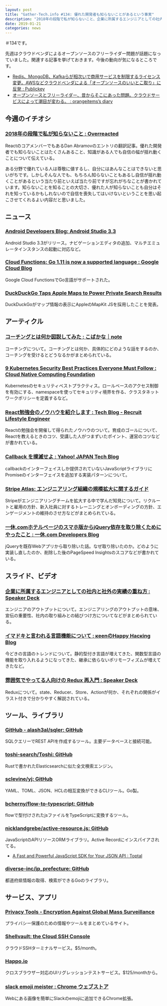```yaml
---
layout: post
title: "Gather-Tech.info #134: 優れた開発者も知らないことがあるという事実"
description: "2018年の段階で私が知らないこと、企業に所属するエンジニアとしての社内と社外の実績の重ね方 など"
date: 2019-01-21
categories: news
---
```


＃134です。

先週はクラウドベンダによるオープンソースのフリーライダー問題が話題になっていました。関連する記事を挙げておきます。今後の動向が気になるところです。

- [Redis、MongoDB、Kafkaらが相次いで商用サービスを制限するライセンス変更。AWSなどクラウドベンダによる「オープンソースのいいとこ取り」に反発 : Publickey](https://www.publickey1.jp/blog/19/redismongodbkafkaaws.html)
- [オープンソースとフリーライダー、昔からそこにあった問題。クラウドサービスによって潮目が変わる。 : orangeitems’s diary](https://www.orangeitems.com/entry/2019/01/16/164254)

## 今週のイチオシ

### [2018年の段階で私が知らないこと : Overreacted](https://overreacted.io/ja/things-i-dont-know-as-of-2018/)

ReactのコアメンバーでもあるDan Abramovのエントリの翻訳記事。優れた開発者でも知らないことはたくさんあること、知識がある人でも自信の幅が揺れ動くことについて伝えている。

ある分野で優れている人は尊敬に値するし、自分にはあんなことはできないと思いがちです。しかしそんな人でも、もちろん知らないこともあるし自信が揺れ動くことがあるという当たり前といえば当たり前ですが忘れがちなことが書かれています。知らないことを知ることの大切さ、優れた人が知らないことも自分はそれを知っているかもしれないので自信を喪失してはいけないということを思い起こさせてくれるよい内容だと思いました。

## ニュース

### [Android Developers Blog: Android Studio 3.3](https://android-developers.googleblog.com/2019/01/android-studio-33.html)

Android Studio 3.3がリリース。ナビゲーションエディタの追加、マルチエミュレータインスタンスの起動に対応など。

### [Cloud Functions: Go 1.11 is now a supported language : Google Cloud Blog](https://cloud.google.com/blog/products/application-development/cloud-functions-go-1-11-is-now-a-supported-language)

Google Cloud FunctionsでGo言語がサポートされた。

### [DuckDuckGo Taps Apple Maps to Power Private Search Results](https://spreadprivacy.com/duckduckgo-apple-mapkit-js/)

DuckDuckGoがマップ情報の表示にAppleのMapKit JSを採用したことを発表。

## アーティクル

### [コーチングとは何か図説してみた : こばかな｜note](https://note.mu/kobaka7/n/n0e2de5bc2b9a)

コーチングについて。コーチングとは何か、具体的にどのような話をするのか、コーチングを受けるとどうなるかがまとめられている。

### [9 Kubernetes Security Best Practices Everyone Must Follow : Cloud Native Computing Foundation](https://www.cncf.io/blog/2019/01/14/9-kubernetes-security-best-practices-everyone-must-follow/)

Kubernetesのセキュリティベストプラクティス。ロールベースのアクセス制御を有効にする、namespaceを使ってセキュリティ境界を作る、クラスタネットワークポリシーを定義するなど。

### [React勉強会のノウハウを紹介します : Tech Blog - Recruit Lifestyle Engineer](https://engineer.recruit-lifestyle.co.jp/techblog/2019-01-17-react-training/)

Reactの勉強会を開催して得られたノウハウのついて。育成のゴールについて、Reactを教えるときのコツ、受講した人がつまずいたポイント、運営のコツなどが書かれている。

### [Callback を撲滅せよ : Yahoo! JAPAN Tech Blog](https://techblog.yahoo.co.jp/javascript/nodejs/callback-to-promise/)

callbackのインターフェイスしか提供されていないJavaScriptライブラリにPromiseのインターフェイスを追加する実装パターンについて。

### [Stripe Atlas: エンジニアリング組織の規模拡大に関するガイド](https://stripe.com/atlas/guides/scaling-eng?locale=ja)

Stripeがエンジニアリングチームを拡大する中で学んだ知見について。リクルートと雇用の方針、新入社員に対するトレーニングとオンボーディングの方針、エンゲージメントの維持のさせ方などがまとめられている。

### [一休.comホテルページのスマホ版からjQuery依存を取り除くためにやったこと : 一休.com Developers Blog](https://user-first.ikyu.co.jp/entry/goodbye-jquery)

jQueryを既存Webアプリから取り除いた話。なぜ取り除いたのか。どのように実装し直したのか、削除した後のPageSpeed Insightsのスコアなどが書かれている。

## スライド、ビデオ

### [企業に所属するエンジニアとしての社内と社外の実績の重ね方 : Speaker Deck](https://speakerdeck.com/matsumoto_r/qi-ye-nisuo-shu-suruenziniatositefalseshe-nei-toshe-wai-falseshi-ji-falsezhong-nefang)

エンジニアのアウトプットについて。エンジニアリングのアウトプットの意味、宣伝の重要性、社内の取り組みとの結びつけ方についてなどがまとめられている。

### [イマドキと言われる言語機能について : κeenのHappy Hacκing Blog](https://keens.github.io/slide/imadokitoiwarerugengokinounitsuite/)

今どきの言語のトレンドについて。静的型付き言語が増えてきた、関数型言語の機能を取り入れるようになってきた、継承に依らないポリモーフィズムが増えてきたなど。

### [雰囲気でやってる人向けの Redux 再入門 : Speaker Deck](https://speakerdeck.com/jmblog/fen-wei-qi-deyatuteruren-xiang-kefalse-redux-zai-ru-men)

Reduxについて。state、Reducer、Store、Actionが何か、それぞれの関係がイラスト付きで分かりやすく解説されている。

## ツール、ライブラリ

### [GitHub - alash3al/sqler: GitHub](https://github.com/alash3al/sqler)

SQLクエリーでREST APIを作成するツール。主要データベースと接続可能。

### [toshi-search/Toshi: GitHub](https://github.com/toshi-search/Toshi)

Rustで書かれたElasticsearchに似た全文検索エンジン。

### [sclevine/yj: GitHub](https://github.com/sclevine/yj)

YAML、TOML、JSON、HCLの相互変換ができるCLIツール。Go製。

### [bcherny/flow-to-typescript: GitHub](https://github.com/bcherny/flow-to-typescript)

flowで型付けされたjsファイルをTypeScriptに変換するツール。

### [nicklandgrebe/active-resource.js: GitHub](https://github.com/nicklandgrebe/active-resource.js)

JavaScriptのAPIリソースORMライブラリ。Active Recordにインスパイアされてる。

- [A Fast and Powerful JavaScript SDK for Your JSON API : Toptal](https://www.toptal.com/api-developers/fast-powerful-js-sdks-for-rest-apis)

### [diverse-inc/jp_prefecture: GitHub](https://github.com/diverse-inc/jp_prefecture)

都道府県情報の取得、検索ができるGoのライブラリ。

## サービス、アプリ

### [Privacy Tools - Encryption Against Global Mass Surveillance](https://www.privacytools.io/)

プライバシー保護のための情報やツールをまとめているサイト。

### [Shellvault: the Cloud SSH Console](https://www.shellvault.io/?pw_campaign=hnjan10)

クラウドSSHターミナルサービス。$5/month。

### [Happo.io](https://happo.io/)

クロスブラウザー対応のUIリグレッションテストサービス。$125/monthから。

### [slack emoji meister : Chrome ウェブストア](https://chrome.google.com/webstore/detail/slack-emoji-meister/omcnknklnilbbnoioiaibdkhoonlmdnj)

Webにある画像を簡単にSlackのemojiに追加できるChrome拡張。
